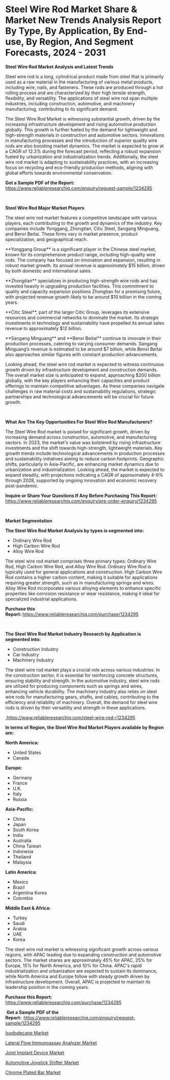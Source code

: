 <p><h1>Steel Wire Rod Market Share & Market New Trends Analysis Report By Type, By Application, By End-use, By Region, And Segment Forecasts, 2024 - 2031</h1></p><p><strong>Steel Wire Rod Market Analysis and Latest Trends</strong></p>
<p><p>Steel wire rod is a long, cylindrical product made from steel that is primarily used as a raw material in the manufacturing of various metal products, including wire, nails, and fasteners. These rods are produced through a hot rolling process and are characterized by their high tensile strength, flexibility, and versatility. The applications of steel wire rod span multiple industries, including construction, automotive, and machinery manufacturing, contributing to its significant demand.</p><p>The Steel Wire Rod Market is witnessing substantial growth, driven by the increasing infrastructure development and rising automotive production globally. This growth is further fueled by the demand for lightweight and high-strength materials in construction and automotive sectors. Innovations in manufacturing processes and the introduction of superior quality wire rods are also boosting market dynamics. The market is expected to grow at a CAGR of 12.3% during the forecast period, reflecting a robust expansion fueled by urbanization and industrialization trends. Additionally, the steel wire rod market is adapting to sustainability practices, with an increasing focus on recycling and eco-friendly production methods, aligning with global efforts towards environmental conservation.</p></p>
<p><strong>Get a Sample PDF of the Report:&nbsp;</strong> <a href="https://www.reliableresearchiq.com/enquiry/request-sample/1234295?utm_campaign=1123&utm_medium=2&utm_source=Github&utm_content=ia&utm_term=09112024&utm_id=steel-wire-rod">https://www.reliableresearchiq.com/enquiry/request-sample/1234295</a></p>
<p>&nbsp;</p>
<p><strong>Steel Wire Rod Major Market Players</strong></p>
<p><p>The steel wire rod market features a competitive landscape with various players, each contributing to the growth and dynamics of the industry. Key companies include Yonggang, Zhongtian, Citic Steel, Sangang Minguang, and Benxi Beitai. These firms vary in market presence, product specialization, and geographical reach.</p><p>**Yonggang Group** is a significant player in the Chinese steel market, known for its comprehensive product range, including high-quality wire rods. The company has focused on innovation and expansion, resulting in robust market growth. Its annual revenue is approximately $15 billion, driven by both domestic and international sales.</p><p>**Zhongtian** specializes in producing high-strength wire rods and has invested heavily in upgrading production facilities. This commitment to quality and capacity expansion positions Zhongtian for a promising future, with projected revenue growth likely to be around $10 billion in the coming years.</p><p>**Citic Steel**, part of the larger Citic Group, leverages its extensive resources and commercial networks to dominate the market. Its strategic investments in technology and sustainability have propelled its annual sales revenue to approximately $12 billion.</p><p>**Sangang Minguang** and **Benxi Beitai** continue to innovate in their production processes, catering to varying consumer demands. Sangang Minguang’s revenue is estimated to be around $7 billion, while Benxi Beitai also approaches similar figures with constant production advancements.</p><p>Looking ahead, the steel wire rod market is expected to witness continuous growth driven by infrastructure development and construction demands. The overall market size is anticipated to expand, approaching $200 billion globally, with the key players enhancing their capacities and product offerings to maintain competitive advantages. As these companies navigate challenges in raw material costs and sustainability regulations, strategic partnerships and technological advancements will be crucial for future growth.</p></p>
<p>&nbsp;</p>
<p><strong>What Are The Key Opportunities For Steel Wire Rod Manufacturers?</strong></p>
<p><p>The Steel Wire Rod market is poised for significant growth, driven by increasing demand across construction, automotive, and manufacturing sectors. In 2023, the market's value was bolstered by rising infrastructure investments and the shift towards high-strength, lightweight materials. Key growth trends include technological advancements in production processes and sustainability initiatives aiming to reduce carbon footprints. Geographic shifts, particularly in Asia-Pacific, are enhancing market dynamics due to urbanization and industrialization. Looking ahead, the market is expected to expand steadily, with projections indicating a CAGR of approximately 4-6% through 2028, supported by ongoing innovation and economic recovery post-pandemic.</p></p>
<p><strong>Inquire or Share Your Questions If Any Before Purchasing This Report:</strong> <a href="https://www.reliableresearchiq.com/enquiry/pre-order-enquiry/1234295?utm_campaign=1123&utm_medium=2&utm_source=Github&utm_content=ia&utm_term=09112024&utm_id=steel-wire-rod">https://www.reliableresearchiq.com/enquiry/pre-order-enquiry/1234295</a></p>
<p>&nbsp;</p>
<p><strong>Market Segmentation</strong></p>
<p><strong>The Steel Wire Rod Market Analysis by types is segmented into:</strong></p>
<p><ul><li>Ordinary Wire Rod</li><li>High Carbon Wire Rod</li><li>Alloy Wire Rod</li></ul></p>
<p><p>The steel wire rod market comprises three primary types: Ordinary Wire Rod, High Carbon Wire Rod, and Alloy Wire Rod. Ordinary Wire Rod is typically used for general applications and construction. High Carbon Wire Rod contains a higher carbon content, making it suitable for applications requiring greater strength, such as in manufacturing springs and wires. Alloy Wire Rod incorporates various alloying elements to enhance specific properties like corrosion resistance or wear resistance, making it ideal for specialized industrial applications.</p></p>
<p><strong>Purchase this Report:&nbsp;</strong><a href="https://www.reliableresearchiq.com/purchase/1234295?utm_campaign=1123&utm_medium=2&utm_source=Github&utm_content=ia&utm_term=09112024&utm_id=steel-wire-rod">https://www.reliableresearchiq.com/purchase/1234295</a></p>
<p>&nbsp;</p>
<p><strong>The Steel Wire Rod Market Industry Research by Application is segmented into:</strong></p>
<p><ul><li>Construction Industry</li><li>Car Industry</li><li>Machinery Industry</li></ul></p>
<p><p>The steel wire rod market plays a crucial role across various industries. In the construction sector, it is essential for reinforcing concrete structures, ensuring stability and strength. In the automotive industry, steel wire rods are utilized for producing components such as springs and wires, enhancing vehicle durability. The machinery industry also relies on steel wire rods for manufacturing gears, shafts, and cables, contributing to the efficiency and reliability of machinery. Overall, the demand for steel wire rods is driven by their versatility and strength in these applications.</p></p>
<p><a href="https://www.reliableresearchiq.com/steel-wire-rod-r1234295?utm_campaign=1123&utm_medium=2&utm_source=Github&utm_content=ia&utm_term=09112024&utm_id=steel-wire-rod">&nbsp;https://www.reliableresearchiq.com/steel-wire-rod-r1234295</a></p>
<p><strong>In terms of Region, the Steel Wire Rod Market Players available by Region are:</strong></p>
<p>
    <p> <strong> North America: </strong>
        <ul>
            <li>United States</li>
            <li>Canada</li>
        </ul>
        </p> 
    <p> <strong> Europe: </strong>
        <ul>
            <li>Germany</li>
            <li>France</li>
            <li>U.K.</li>
            <li>Italy</li>
            <li>Russia</li>
        </ul>
        </p> 
    <p> <strong> Asia-Pacific: </strong>
        <ul>
            <li>China</li>
            <li>Japan</li>
            <li>South Korea</li>
            <li>India</li>
            <li>Australia</li>
            <li>China Taiwan</li>
            <li>Indonesia</li>
            <li>Thailand</li>
            <li>Malaysia</li>
        </ul>
        </p> 
    <p> <strong> Latin America: </strong>
        <ul>
            <li>Mexico</li>
            <li>Brazil</li>
            <li>Argentina Korea</li>
            <li>Colombia</li>
        </ul>
        </p> 
    <p> <strong> Middle East & Africa: </strong>
        <ul>
            <li>Turkey</li>
            <li>Saudi</li>
            <li>Arabia</li>
            <li>UAE</li>
            <li>Korea</li>
        </ul>
    </p>
    </p>
<p><p>The steel wire rod market is witnessing significant growth across various regions, with APAC leading due to expanding construction and automotive sectors. The market shares are approximately 45% for APAC, 25% for Europe, 15% for North America, and 10% for China. APAC's rapid industrialization and urbanization are expected to sustain its dominance, while North America and Europe follow with steady growth driven by infrastructure development. Overall, APAC is projected to maintain its leadership position in the coming years.</p></p>
<p><strong>Purchase this Report: </strong><a href="https://www.reliableresearchiq.com/purchase/1234295?utm_campaign=1123&utm_medium=2&utm_source=Github&utm_content=ia&utm_term=09112024&utm_id=steel-wire-rod">https://www.reliableresearchiq.com/purchase/1234295</a></p>
<p>&nbsp;<strong>Get a Sample PDF of the Report:&nbsp;&nbsp;</strong><a href="https://www.reliableresearchiq.com/enquiry/request-sample/1234295?utm_campaign=1123&utm_medium=2&utm_source=Github&utm_content=ia&utm_term=09112024&utm_id=steel-wire-rod">https://www.reliableresearchiq.com/enquiry/request-sample/1234295</a></p>
<p><strong></strong></p>
<p><p><a href="https://github.com/brittroma9i/Market-Research-Report-List-1/blob/main/isododecane-market.md?utm_campaign=1123&utm_medium=2&utm_source=Github&utm_content=ia&utm_term=09112024&utm_id=steel-wire-rod">Isododecane Market</a></p><p><a href="https://issuu.com/reportprime-2/docs/lateral-flow-immunoassay-analyzer-m_5116d8c6bd8dbc?utm_campaign=1123&utm_medium=2&utm_source=Github&utm_content=ia&utm_term=09112024&utm_id=steel-wire-rod">Lateral Flow Immunoassay Analyzer Market</a></p><p><a href="https://www.linkedin.com/pulse/global-joint-implant-device-industry-analysis-share-growth-0hl7c?utm_campaign=1123&utm_medium=2&utm_source=Github&utm_content=ia&utm_term=09112024&utm_id=steel-wire-rod">Joint Implant Device Market</a></p><p><a href="https://www.linkedin.com/pulse/driving-forces-global-automotive-joystick-shifter-market-trends-s1jec?utm_campaign=1123&utm_medium=2&utm_source=Github&utm_content=ia&utm_term=09112024&utm_id=steel-wire-rod">Automotive Joystick Shifter Market</a></p><p><a href="https://github.com/bailee2qhthar/Market-Research-Report-List-1/blob/main/chrome-plated-bar-market.md?utm_campaign=1123&utm_medium=2&utm_source=Github&utm_content=ia&utm_term=09112024&utm_id=steel-wire-rod">Chrome Plated Bar Market</a></p></p>